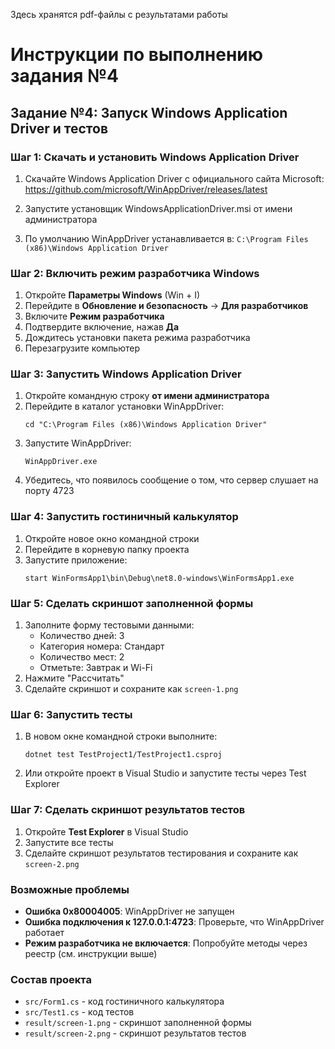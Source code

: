 Здесь хранятся pdf-файлы с результатами работы

# Инструкции по выполнению задания №4

## Задание №4: Запуск Windows Application Driver и тестов

### Шаг 1: Скачать и установить Windows Application Driver

1. Скачайте Windows Application Driver с официального сайта Microsoft:
   https://github.com/microsoft/WinAppDriver/releases/latest

2. Запустите установщик WindowsApplicationDriver.msi от имени администратора

3. По умолчанию WinAppDriver устанавливается в: 
   `C:\Program Files (x86)\Windows Application Driver`

### Шаг 2: Включить режим разработчика Windows

1. Откройте **Параметры Windows** (Win + I)
2. Перейдите в **Обновление и безопасность** → **Для разработчиков**
3. Включите **Режим разработчика**
4. Подтвердите включение, нажав **Да**
5. Дождитесь установки пакета режима разработчика
6. Перезагрузите компьютер

### Шаг 3: Запустить Windows Application Driver

1. Откройте командную строку **от имени администратора**
2. Перейдите в каталог установки WinAppDriver:
   ```
   cd "C:\Program Files (x86)\Windows Application Driver"
   ```
3. Запустите WinAppDriver:
   ```
   WinAppDriver.exe
   ```
4. Убедитесь, что появилось сообщение о том, что сервер слушает на порту 4723

### Шаг 4: Запустить гостиничный калькулятор

1. Откройте новое окно командной строки
2. Перейдите в корневую папку проекта
3. Запустите приложение:
   ```
   start WinFormsApp1\bin\Debug\net8.0-windows\WinFormsApp1.exe
   ```

### Шаг 5: Сделать скриншот заполненной формы

1. Заполните форму тестовыми данными:
   - Количество дней: 3
   - Категория номера: Стандарт
   - Количество мест: 2
   - Отметьте: Завтрак и Wi-Fi
2. Нажмите "Рассчитать"
3. Сделайте скриншот и сохраните как `screen-1.png`

### Шаг 6: Запустить тесты

1. В новом окне командной строки выполните:
   ```
   dotnet test TestProject1/TestProject1.csproj
   ```
2. Или откройте проект в Visual Studio и запустите тесты через Test Explorer

### Шаг 7: Сделать скриншот результатов тестов

1. Откройте **Test Explorer** в Visual Studio
2. Запустите все тесты
3. Сделайте скриншот результатов тестирования и сохраните как `screen-2.png`

### Возможные проблемы

- **Ошибка 0x80004005**: WinAppDriver не запущен
- **Ошибка подключения к 127.0.0.1:4723**: Проверьте, что WinAppDriver работает
- **Режим разработчика не включается**: Попробуйте методы через реестр (см. инструкции выше)

### Состав проекта

- `src/Form1.cs` - код гостиничного калькулятора
- `src/Test1.cs` - код тестов  
- `result/screen-1.png` - скриншот заполненной формы
- `result/screen-2.png` - скриншот результатов тестов

